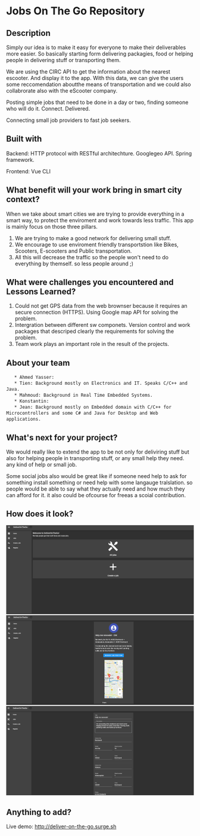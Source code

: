 # Jobs On The Go Repository

## Description 
Simply our idea is to make it easy for everyone to make their deliverables more easier. So basically starting form delivering packagies, food or helping people in delivering stuff or transporting them.

We are using the CIRC API to get the information about the nearest escooter. And display it to the app. With this data, we can give the users some reccomendation aboutthe means of transportation and we could also collabrorate also with the eScooter company. 

Posting simple jobs that need to be done in a day or two, finding someone who will do it. Connect. Delivered.

Connecting small job providers to fast job seekers.

## Built with

Backend: HTTP protocol with RESTful architechture. Googlegeo API. Spring framework.

Frontend: Vue CLI

## What benefit will your work bring in smart city context?

When we take about smart cities we are trying to provide everything in a smart way, to protect the enviroment and work towards less traffic. This app is mainly focus on those three pillars.
1) We are trying to make a good network for delivering small stuff.
2) We encourage to use enviroment friendly transportstion like Bikes, Scooters, E-scooters and Public transportation.
3) All this will decrease the traffic so the people won't need to do everything by themself. so less people around ;)

## What were challenges you encountered and Lessons Learned?
1. Could not get GPS data from the web brownser because it requires an secure connection (HTTPS). Using Google map API for solving the problem.  
2. Intergration between different sw componets. Version control and work packages that descriped clearly the requirements for solving the problem.   
3. Team work plays an important role in the result of the projects.   

## About your team   
       * Ahmed Yasser:    
       * Tien: Background mostly on Electronics and IT. Speaks C/C++ and Java.  
       * Mahmoud: Background in Real Time Embedded Systems. 
       * Konstantin:   
       * Jean: Background mostly on Embedded domain with C/C++ for Microcontrollers and some C# and Java for Desktop and Web applications.    

   
## What's next for your project?

We would really like to extend the app to be not only for deliviring stuff but also for helping people in transporting stuff, or any small help they need. any kind of help or small job.

Some social jobs also would be great like if someone need help to ask for something install something or need help with some langauge tralslation. so people would be able to say what they actually need and how much they can afford for it. it also could be ofcourse for freeas a scoial contribution.
## How does it look?
![Main Page](/ScreenShots/3.png?raw=true "Main Page")
![Job Details](/ScreenShots/1.png?raw=true "Job Details")
![Add Job](/ScreenShots/2.png?raw=true "Add Job")

## Anything to add?
Live demo: http://deliver-on-the-go.surge.sh

